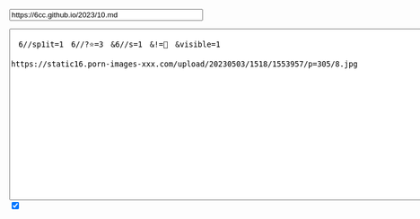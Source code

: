 <input type="text" id="alternate-location" size="40" value="
https://6cc.github.io/2023/10.md
" />
<textarea rows="20" cols="100" id="codeRAW">

　6//sp1it=1　6//?⭐=3　&6//s=1　&!=🛑　&visible=1

https://static16.porn-images-xxx.com/upload/20230503/1518/1553957/p=305/8.jpg

</textarea>
<input type="checkbox" id="url-priority" checked />

<script src="https://cdnjs.cloudflare.com/ajax/libs/jquery/1.10.0/jquery.min.js" type="text/javascript"></script>
<script src="https://cdnjs.cloudflare.com/ajax/libs/jquery.imagesloaded/5.0.0/imagesloaded.pkgd.min.js"></script>
<link rel="stylesheet" type="text/css" href="https://cdnjs.cloudflare.com/ajax/libs/fancybox/3.5.7/jquery.fancybox.min.css">
<script src="https://cdnjs.cloudflare.com/ajax/libs/fancybox/3.5.7/jquery.fancybox.min.js"></script>
<link rel="stylesheet" href="https://cdnjs.cloudflare.com/ajax/libs/aplayer/1.10.1/APlayer.min.css">
<link rel="stylesheet" type="text/css" href="https://6cc.github.io/2023/04.css">
<script src="https://6cc.github.io/2023/04.js"></script>